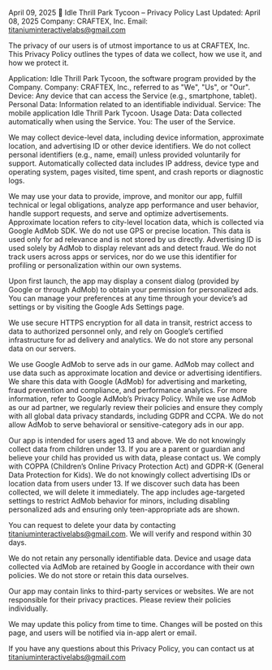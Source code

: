 April 09, 2025
📜 Idle Thrill Park Tycoon – Privacy Policy
Last Updated: April 08, 2025
Company: CRAFTEX, Inc.
Email: titaniuminteractivelabs@gmail.com

The privacy of our users is of utmost importance to us at CRAFTEX, Inc. This Privacy Policy outlines the types of data we collect, how we use it, and how we protect it.

Application: Idle Thrill Park Tycoon, the software program provided by the Company. Company: CRAFTEX, Inc., referred to as "We", "Us", or "Our". Device: Any device that can access the Service (e.g., smartphone, tablet). Personal Data: Information related to an identifiable individual. Service: The mobile application Idle Thrill Park Tycoon. Usage Data: Data collected automatically when using the Service. You: The user of the Service.

We may collect device-level data, including device information, approximate location, and advertising ID or other device identifiers. We do not collect personal identifiers (e.g., name, email) unless provided voluntarily for support. Automatically collected data includes IP address, device type and operating system, pages visited, time spent, and crash reports or diagnostic logs.

We may use your data to provide, improve, and monitor our app, fulfill technical or legal obligations, analyze app performance and user behavior, handle support requests, and serve and optimize advertisements. Approximate location refers to city-level location data, which is collected via Google AdMob SDK. We do not use GPS or precise location. This data is used only for ad relevance and is not stored by us directly. Advertising ID is used solely by AdMob to display relevant ads and detect fraud. We do not track users across apps or services, nor do we use this identifier for profiling or personalization within our own systems.

Upon first launch, the app may display a consent dialog (provided by Google or through AdMob) to obtain your permission for personalized ads. You can manage your preferences at any time through your device’s ad settings or by visiting the Google Ads Settings page.

We use secure HTTPS encryption for all data in transit, restrict access to data to authorized personnel only, and rely on Google’s certified infrastructure for ad delivery and analytics. We do not store any personal data on our servers.

We use Google AdMob to serve ads in our game. AdMob may collect and use data such as approximate location and device or advertising identifiers. We share this data with Google (AdMob) for advertising and marketing, fraud prevention and compliance, and performance analytics. For more information, refer to Google AdMob’s Privacy Policy. While we use AdMob as our ad partner, we regularly review their policies and ensure they comply with all global data privacy standards, including GDPR and CCPA. We do not allow AdMob to serve behavioral or sensitive-category ads in our app.

Our app is intended for users aged 13 and above. We do not knowingly collect data from children under 13. If you are a parent or guardian and believe your child has provided us with data, please contact us. We comply with COPPA (Children’s Online Privacy Protection Act) and GDPR-K (General Data Protection for Kids). We do not knowingly collect advertising IDs or location data from users under 13. If we discover such data has been collected, we will delete it immediately. The app includes age-targeted settings to restrict AdMob behavior for minors, including disabling personalized ads and ensuring only teen-appropriate ads are shown.

You can request to delete your data by contacting titaniuminteractivelabs@gmail.com. We will verify and respond within 30 days.

We do not retain any personally identifiable data. Device and usage data collected via AdMob are retained by Google in accordance with their own policies. We do not store or retain this data ourselves.

Our app may contain links to third-party services or websites. We are not responsible for their privacy practices. Please review their policies individually.

We may update this policy from time to time. Changes will be posted on this page, and users will be notified via in-app alert or email.

If you have any questions about this Privacy Policy, you can contact us at titaniuminteractivelabs@gmail.com
